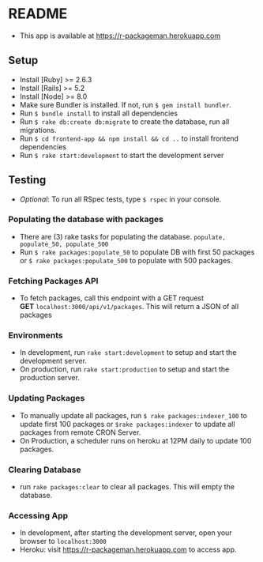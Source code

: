 # README

* This app is available at https://r-packageman.herokuapp.com

## Setup
* Install [Ruby] >= 2.6.3
* Install [Rails] >= 5.2
* Install [Node] >= 8.0
* Make sure Bundler is installed. If not, run ```$ gem install bundler```.
* Run ```$ bundle install``` to install all dependencies
* Run ```$ rake db:create db:migrate``` to create the database, run all migrations.
* Run ```$ cd frontend-app && npm install && cd ..``` to install frontend dependencies
* Run ```$ rake start:development``` to start the development server

## Testing
* _Optional_: To run all RSpec tests, type ```$ rspec``` in your console.

### Populating the database with packages
* There are (3) rake tasks for populating the database. ```populate, populate_50, populate_500```
* Run ```$ rake packages:populate_50``` to populate DB with first 50 packages or ```$ rake packages:populate_500``` to populate with 500 packages.


### Fetching Packages API
* To fetch packages, call this endpoint with a GET request <br/> **GET** ```localhost:3000/api/v1/packages```. This will return a JSON of all packages  <br/>


### Environments
* In development, run ```rake start:development``` to setup and start the development server.
* On production, run ```rake start:production``` to setup and start the production server.

### Updating Packages
* To manually update all packages, run ```$ rake packages:indexer_100``` to update first 100 packages or ```$rake packages:indexer``` to update all packages from remote CRON Server.<br/>
* On Production, a scheduler runs on heroku at 12PM daily to update 100 packages.


### Clearing Database
* run ```rake packages:clear``` to clear all packages. This will empty the database.

### Accessing App
* In development, after starting the development server, open your browser to ```localhost:3000```
* Heroku: visit https://r-packageman.herokuapp.com to access app.
